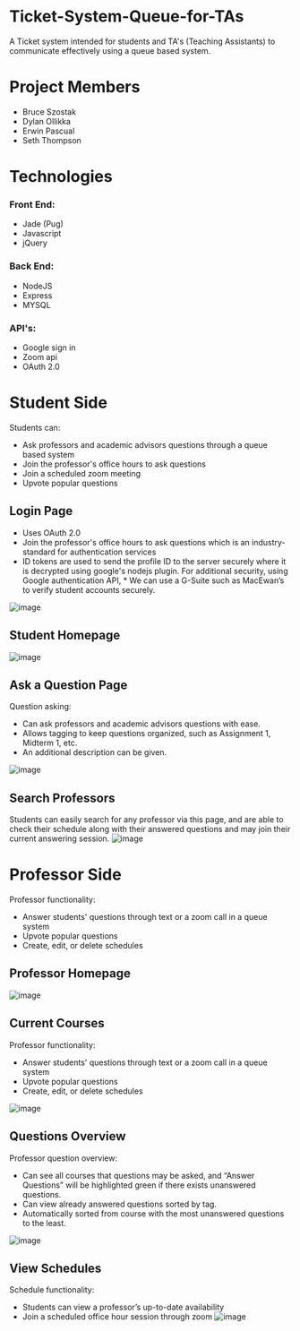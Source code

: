 # Ticket-System-Queue-for-TAs
A Ticket system intended for students and TA's (Teaching Assistants) to communicate effectively using a queue based system.

# Project Members
- Bruce Szostak
- Dylan Ollikka
- Erwin Pascual
- Seth Thompson

# Technologies

### Front End:
 - Jade (Pug)
 - Javascript
 - jQuery
### Back End:
 - NodeJS
 - Express
 - MYSQL
### API's:
 - Google sign in
 - Zoom api
 - OAuth 2.0


# Student Side
Students can:
* Ask professors and academic advisors questions through a queue based system
* Join the professor's office hours to ask questions
* Join a scheduled zoom meeting
* Upvote popular questions

## Login Page
* Uses OAuth 2.0
* Join the professor's office hours to ask questions which is an industry-standard for authentication services
* ID tokens are used to send the profile ID to the server securely where it is decrypted using google's nodejs plugin. For additional security, using Google authentication API, * We can use a G-Suite such as MacEwan’s to verify student accounts securely.

![image](https://user-images.githubusercontent.com/56744638/116008104-235cd880-a5d0-11eb-99f1-d8a9ab892a87.png)

## Student Homepage
![image](https://user-images.githubusercontent.com/56744638/116008170-66b74700-a5d0-11eb-8ffe-1340b0636200.png)

## Ask a Question Page
Question asking:
* Can ask professors and academic advisors questions with ease.
* Allows tagging to keep questions organized, such as Assignment 1, Midterm 1, etc.
* An additional description can be given.

![image](https://user-images.githubusercontent.com/56744638/116008234-abdb7900-a5d0-11eb-8a9a-bb5048b751ce.png)

## Search Professors
Students can easily search for any professor via this page, and are able to check their schedule along with their answered questions and may join their current answering session.
![image](https://user-images.githubusercontent.com/56744638/116008340-4471f900-a5d1-11eb-8e16-8277431583af.png)

# Professor Side
Professor functionality:
* Answer students' questions through text or a zoom call in a queue system
* Upvote popular questions
* Create, edit, or delete schedules

## Professor Homepage
![image](https://user-images.githubusercontent.com/56744638/116008199-88183300-a5d0-11eb-9a08-3fb7c2eef13f.png)

## Current Courses
Professor functionality:
* Answer students' questions through text or a zoom call in a queue system
* Upvote popular questions
* Create, edit, or delete schedules

![image](https://user-images.githubusercontent.com/56744638/116008359-5e134080-a5d1-11eb-81be-e235f13cc5a2.png)

## Questions Overview
Professor question overview:
* Can see all courses that questions may be asked, and “Answer Questions” will be highlighted green if there exists unanswered questions.
* Can view already answered questions sorted by tag.
* Automatically sorted from course with the most unanswered questions to the least.

![image](https://user-images.githubusercontent.com/56744638/116008389-800cc300-a5d1-11eb-9fc2-c93a794a56f1.png)

## View Schedules
Schedule functionality:
* Students can view a professor’s up-to-date availability
* Join a scheduled office hour session through zoom
![image](https://user-images.githubusercontent.com/56744638/116008373-6d928980-a5d1-11eb-9aa5-29e85a060be6.png)
